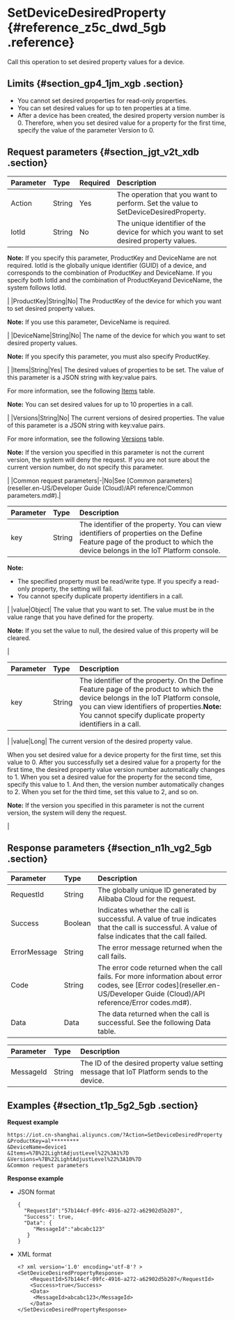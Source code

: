# SetDeviceDesiredProperty {#reference_z5c_dwd_5gb .reference}

Call this operation to set desired property values for a device.

## Limits {#section_gp4_1jm_xgb .section}

-   You cannot set desired properties for read-only properties.
-   You can set desired values for up to ten properties at a time.
-   After a device has been created, the desired property version number is 0. Therefore, when you set desired value for a property for the first time, specify the value of the parameter Version to 0.

## Request parameters {#section_jgt_v2t_xdb .section}

|Parameter|Type|Required|Description|
|:--------|:---|:-------|:----------|
|Action|String|Yes|The operation that you want to perform. Set the value to SetDeviceDesiredProperty.|
|IotId|String|No| The unique identifier of the device for which you want to set desired property values.

 **Note:** If you specify this parameter, ProductKey and DeviceName are not required. IotId is the globally unique identifier \(GUID\) of a device, and corresponds to the combination of ProductKey and DeviceName. If you specify both IotId and the combination of ProductKeyand DeviceName, the system follows IotId.

 |
|ProductKey|String|No| The ProductKey of the device for which you want to set desired property values.

 **Note:** If you use this parameter, DeviceName is required.

 |
|DeviceName|String|No| The name of the device for which you want to set desired property values.

 **Note:** If you specify this parameter, you must also specify ProductKey.

 |
|Items|String|Yes| The desired values of properties to be set. The value of this parameter is a JSON string with key:value pairs.

 For more information, see the following [Items](#) table.

 **Note:** You can set desired values for up to 10 properties in a call.

 |
|Versions|String|No| The current versions of desired properties. The value of this parameter is a JSON string with key:value pairs.

 For more information, see the following [Versions](#) table.

 **Note:** If the version you specified in this parameter is not the current version, the system will deny the request. If you are not sure about the current version number, do not specify this parameter.

 |
|Common request parameters|-|No|See [Common parameters](reseller.en-US/Developer Guide (Cloud)/API reference/Common parameters.md#).|

|Parameter|Type|Description|
|:--------|:---|:----------|
|key|String| The identifier of the property. You can view identifiers of properties on the Define Feature page of the product to which the device belongs in the IoT Platform console.

 **Note:** 

-   The specified property must be read/write type. If you specify a read-only property, the setting will fail.
-   You cannot specify duplicate property identifiers in a call.

 |
|value|Object| The value that you want to set. The value must be in the value range that you have defined for the property.

 **Note:** If you set the value to null, the desired value of this property will be cleared.

 |

|Parameter|Type|Description|
|:--------|:---|:----------|
|key|String|The identifier of the property. On the Define Feature page of the product to which the device belongs in the IoT Platform console, you can view identifiers of properties.**Note:** You cannot specify duplicate property identifiers in a call.

|
|value|Long| The current version of the desired property value.

 When you set desired value for a device property for the first time, set this value to 0. After you successfully set a desired value for a property for the first time, the desired property value version number automatically changes to 1. When you set a desired value for the property for the second time, specify this value to 1. And then, the version number automatically changes to 2. When you set for the third time, set this value to 2, and so on.

 **Note:** If the version you specified in this parameter is not the current version, the system will deny the request.

 |

## Response parameters {#section_n1h_vg2_5gb .section}

|Parameter|Type|Description|
|:--------|:---|:----------|
|RequestId|String|The globally unique ID generated by Alibaba Cloud for the request.|
|Success|Boolean|Indicates whether the call is successful. A value of true indicates that the call is successful. A value of false indicates that the call failed.|
|ErrorMessage|String|The error message returned when the call fails.|
|Code|String|The error code returned when the call fails. For more information about error codes, see [Error codes](reseller.en-US/Developer Guide (Cloud)/API reference/Error codes.md#).|
|Data|Data|The data returned when the call is successful. See the following Data table.|

|Parameter|Type|Description|
|:--------|:---|:----------|
|MessageId|String|The ID of the desired property value setting message that IoT Platform sends to the device.|

## Examples {#section_t1p_5g2_5gb .section}

**Request example**

```
https://iot.cn-shanghai.aliyuncs.com/?Action=SetDeviceDesiredProperty
&ProductKey=al*********
&DeviceName=device1
&Items=%7B%22LightAdjustLevel%22%3A1%7D
&Versions=%7B%22LightAdjustLevel%22%3A10%7D
&Common request parameters
```

**Response example**

-   JSON format

    ```
    { 
      "RequestId":"57b144cf-09fc-4916-a272-a62902d5b207", 
      "Success": true, 
      "Data": {
         "MessageId":"abcabc123"
       } 
    }
    ```

-   XML format

    ```
    <? xml version='1.0' encoding='utf-8'? >
    <SetDeviceDesiredPropertyResponse>
        <RequestId>57b144cf-09fc-4916-a272-a62902d5b207</RequestId>
        <Success>true</Success>
        <Data>
    	 <MessageId>abcabc123</MessageId>
        </Data>
    </SetDeviceDesiredPropertyResponse>
    ```


